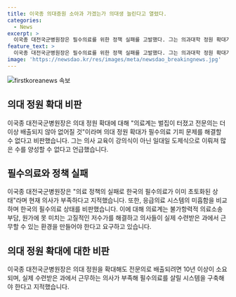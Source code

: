 ```yaml
---
title: 이국종 의대증원 소아과 가겠는가 의대생 늘린다고 열렸다.
categories:
  - News
excerpt: >
  이국종 대전국군병원장은 필수의료를 위한 정책 실패를 고발했다. 그는 의과대학 정원 확대가 문제를 해결할 수 없다고 주장하며, 의사교육의 일대일 도제식을 강조했다. 의대 정원 확대는 필수의료를 살릴 시스템 구축이 필요하다는 지적이다. 불가항력적 의료소송 부담과 의사들의 실제 수련 환경 개선이 요구되고, 필수의료는 이미 초토화된 상태라고 지적했다. 또한, 응급환자를 치료하기 위해 군 병원이 민간인 응급환자를 받아들이고 있는 상황이다. #의료개혁 #필수의료 #의사
feature_text: >
  이국종 대전국군병원장은 필수의료를 위한 정책 실패를 고발했다. 그는 의과대학 정원 확대가 문제를 해결할 수 없다고 주장하며, 의사교육의 일대일 도제식을 강조했다. 의대 정원 확대는 필수의료를 살릴 시스템 구축이 필요하다는 지적이다. 불가항력적 의료소송 부담과 의사들의 실제 수련 환경 개선이 요구되고, 필수의료는 이미 초토화된 상태라고 지적했다. 또한, 응급환자를 치료하기 위해 군 병원이 민간인 응급환자를 받아들이고 있는 상황이다. #의료개혁 #필수의료 #의사
image: 'https://newsdao.kr/res/images/meta/newsdao_breakingnews.jpg'
---
```


<p><img src="https://newsdao.kr/res/images/meta/newsdao_breakingnews.jpg" alt="firstkoreanews 속보" /></p>

<h2 data-ke-size="size26">의대 정원 확대 비판</h2>

<p data-ke-size="size16">이국종 대전국군병원장은 의대 정원 확대에 대해 "의료계는 벌집이 터졌고 전문의는 더 이상 배출되지 않아 없어질 것"이라며 의대 정원 확대가 필수의료 기피 문제를 해결할 수 없다고 비판했습니다. 그는 의사 교육이 강의식이 아닌 일대일 도제식으로 이뤄져 많은 수를 양성할 수 없다고 언급했습니다.</p>

<h2 data-ke-size="size26">필수의료와 정책 실패</h2>

<p data-ke-size="size16">이국종 대전국군병원장은 "의료 정책의 실패로 한국의 필수의료가 이미 초토화된 상태"라며 현재 의사가 부족하다고 지적했습니다. 또한, 응급의료 시스템의 미흡함을 비교하며 한국의 필수의료 상태를 비판했습니다. 이에 대해 의료계는 불가항력적 의료소송 부담, 원가에 못 미치는 고질적인 저수가를 해결하고 의사들이 실제 수련받은 과에서 근무할 수 있는 환경을 만들어야 한다고 요구하고 있습니다.</p>

<h2 data-ke-size="size26">의대 정원 확대에 대한 비판</h2>

<p data-ke-size="size16">이국종 대전국군병원장은 의대 정원을 확대해도 전문의로 배출되려면 10년 이상이 소요되며, 실제 수련받은 과에서 근무하는 의사가 부족해 필수의료를 살릴 시스템을 구축해야 한다고 지적했습니다.</p> 


